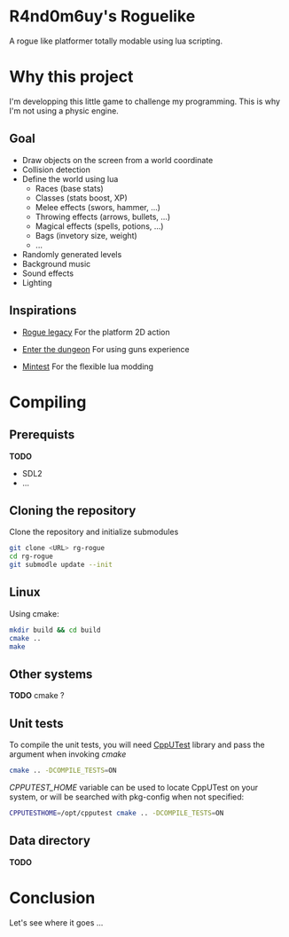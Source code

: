 # R4nd0m6uy's Roguelike
A rogue like platformer totally modable using lua scripting.

# Why this project
I'm developping this little game to challenge my programming. This is why I'm
not using a physic engine.

## Goal
* Draw objects on the screen from a world coordinate
* Collision detection
* Define the world using lua
  * Races (base stats)
  * Classes (stats boost, XP)
  * Melee effects (swors, hammer, ...)
  * Throwing effects (arrows, bullets, ...)
  * Magical effects (spells, potions, ...)
  * Bags (invetory size, weight)
  * ...
* Randomly generated levels
* Background music
* Sound effects
* Lighting

## Inspirations
* [Rogue legacy](http://www.cellardoorgames.com/roguelegacy/)
For the platform 2D action

* [Enter the dungeon](https://store.steampowered.com/app/311690/Enter_the_Gungeon/)
For using guns experience

* [Mintest](https://www.minetest.net/)
For the flexible lua modding

# Compiling

## Prerequists
**TODO**

* SDL2
* ...

## Cloning the repository
Clone the repository and initialize submodules

```sh
git clone <URL> rg-rogue
cd rg-rogue
git submodle update --init
```

## Linux
Using cmake:

```sh
mkdir build && cd build
cmake ..
make
```

## Other systems
**TODO** cmake ?

## Unit tests
To compile the unit tests, you will need [CppUTest](http://cpputest.github.io/)
library and pass the argument when invoking *cmake*

```sh
cmake .. -DCOMPILE_TESTS=ON
```

*CPPUTEST_HOME* variable can be used to locate CppUTest on your system, or will
be searched with pkg-config when not specified:

```sh
CPPUTESTHOME=/opt/cpputest cmake .. -DCOMPILE_TESTS=ON
```

## Data directory
**TODO**

# Conclusion
Let's see where it goes ...

